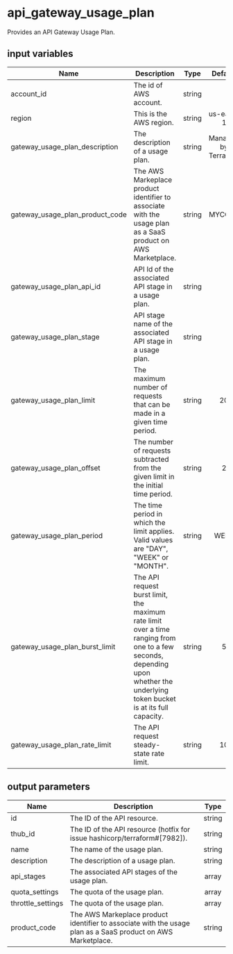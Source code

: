 # api_gateway_usage_plan

Provides an API Gateway Usage Plan.

## input variables

| Name | Description | Type | Default | Required |
|------|-------------|:----:|:-----:|:-----:|
|account_id|The id of AWS account.|string||Yes|
|region|This is the AWS region.|string|us-east-1|Yes|
|gateway_usage_plan_description|The description of a usage plan.|string|Managed by TerraHub|No|
|gateway_usage_plan_product_code|The AWS Markeplace product identifier to associate with the usage plan as a SaaS product on AWS Marketplace.|string|MYCODE|No|
|gateway_usage_plan_api_id|API Id of the associated API stage in a usage plan.|string||Yes|
|gateway_usage_plan_stage|API stage name of the associated API stage in a usage plan.|string||Yes|
|gateway_usage_plan_limit|The maximum number of requests that can be made in a given time period.|string|20|No|
|gateway_usage_plan_offset|The number of requests subtracted from the given limit in the initial time period.|string|2|No|
|gateway_usage_plan_period|The time period in which the limit applies. Valid values are "DAY", "WEEK" or "MONTH".|string|WEEK|No|
|gateway_usage_plan_burst_limit|The API request burst limit, the maximum rate limit over a time ranging from one to a few seconds, depending upon whether the underlying token bucket is at its full capacity.|string|5|No|
|gateway_usage_plan_rate_limit|The API request steady-state rate limit.|string|10|No|

## output parameters

| Name | Description | Type |
|------|-------------|:----:|
|id|The ID of the API resource.|string|
|thub_id|The ID of the API resource (hotfix for issue hashicorp/terraform#[7982]).|string|
|name|The name of the usage plan.|string|
|description|The description of a usage plan.|string|
|api_stages|The associated API stages of the usage plan.|array|
|quota_settings|The quota of the usage plan.|array|
|throttle_settings|The quota of the usage plan.|array|
|product_code|The AWS Markeplace product identifier to associate with the usage plan as a SaaS product on AWS Marketplace.|string|
